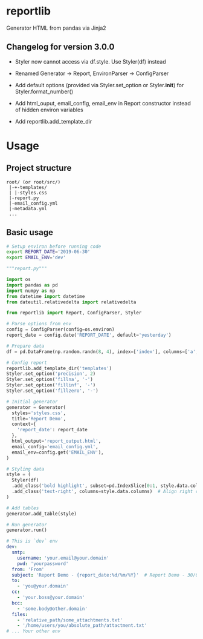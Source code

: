 # reportlib
Generator HTML from pandas via Jinja2

##  Changelog for version 3.0.0

- Styler now cannot access via df.style. Use Styler(df) instead

- Renamed Generator -> Report, EnvironParser -> ConfigParser

- Add default options (provided via Styler.set_option or Styler.__init__) for Styler.format_number() 

- Add html_ouput, email_config, email_env in Report constructor instead of hidden environ variables

- Add reportlib.add_template_dir

# Usage
## Project structure
```
root/ (or root/src/)
 |-+-templates/
 | |-styles.css
 |-report.py
 |-email_config.yml
 |-metadata.yml
 ...
```

## Basic usage
```bash
# Setup environ before running code
export REPORT_DATE='2019-06-30'
export EMAIL_ENV='dev'
```


```python
"""report.py"""

import os
import pandas as pd
import numpy as np
from datetime import datetime
from dateutil.relativedelta import relativedelta

from reportlib import Report, ConfigParser, Styler

# Parse options from env
config = ConfigParser(config=os.environ)
report_date = config.date('REPORT_DATE', default='yesterday')

# Prepare data
df = pd.DataFrame(np.random.randn(8, 4), index=['index'], columns=['a', 'b', 'c', 'd'])

# Config report
reportlib.add_template_dir('templates')
Styler.set_option('precision', 2)
Styler.set_option('fillna', '-')
Styler.set_option('fillinf', '-')
Styler.set_option('fillzero', '-')

# Initial generator
generator = Generator(
  styles='styles.css',
  title='Report Demo',
  context={
    'report_date': report_date
  },
  html_output='report_output.html',
  email_config='email_config.yml',
  email_env=config.get('EMAIL_ENV'),
)

# Styling data
style = (
  Styler(df)
  .add_class('bold highlight', subset=pd.IndexSlice[0:1, style.data.columns])  # Bold and Highlight some row by using class `highlight`
  .add_class('text-right', columns=style.data.columns)  # Align right columns
)

# Add tables
generator.add_table(style)

# Run generator
generator.run()
```


```yaml
# This is `dev` env
dev: 
  smtp:
    username: 'your.email@your.domain'
    pwd: 'yourpassword'
  from: 'From'  
  subject: 'Report Demo - {report_date:%d/%m/%Y}'  # Report Demo - 30/06/2019
  to: 
    - 'you@your.domain'
  cc:
    - 'your.boss@your.domain'
  bcc:
    - 'some.body@other.domain'
  files:
    - 'relative_path/some_attachtments.txt'
    - '/home/users/you/absolute_path/attactment.txt'
# ... Your other env
```